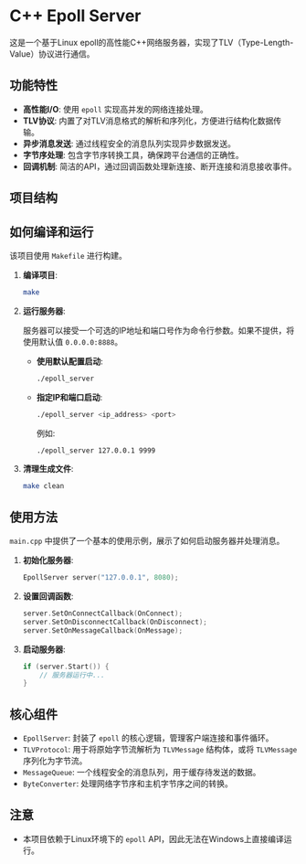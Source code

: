 # C++ Epoll Server

这是一个基于Linux epoll的高性能C++网络服务器，实现了TLV（Type-Length-Value）协议进行通信。

## 功能特性

- **高性能I/O**: 使用 `epoll` 实现高并发的网络连接处理。
- **TLV协议**: 内置了对TLV消息格式的解析和序列化，方便进行结构化数据传输。
- **异步消息发送**: 通过线程安全的消息队列实现异步数据发送。
- **字节序处理**: 包含字节序转换工具，确保跨平台通信的正确性。
- **回调机制**: 简洁的API，通过回调函数处理新连接、断开连接和消息接收事件。

## 项目结构

## 如何编译和运行

该项目使用 `Makefile` 进行构建。

1. **编译项目**:

   ```sh
   make
   ```

2. **运行服务器**:

   服务器可以接受一个可选的IP地址和端口号作为命令行参数。如果不提供，将使用默认值 `0.0.0.0:8888`。

   - **使用默认配置启动**:

     ```sh
     ./epoll_server
     ```

   - **指定IP和端口启动**:

     ```sh
     ./epoll_server <ip_address> <port>
     ```

     例如:

     ```sh
     ./epoll_server 127.0.0.1 9999
     ```

3. **清理生成文件**:

   ```sh
   make clean
   ```

## 使用方法

`main.cpp` 中提供了一个基本的使用示例，展示了如何启动服务器并处理消息。

1. **初始化服务器**:

   ```cpp
   EpollServer server("127.0.0.1", 8080);
   ```

2. **设置回调函数**:

   ```cpp
   server.SetOnConnectCallback(OnConnect);
   server.SetOnDisconnectCallback(OnDisconnect);
   server.SetOnMessageCallback(OnMessage);
   ```

3. **启动服务器**:

   ```cpp
   if (server.Start()) {
       // 服务器运行中...
   }
   ```

## 核心组件

- `EpollServer`: 封装了 `epoll` 的核心逻辑，管理客户端连接和事件循环。
- `TLVProtocol`: 用于将原始字节流解析为 `TLVMessage` 结构体，或将 `TLVMessage` 序列化为字节流。
- `MessageQueue`: 一个线程安全的消息队列，用于缓存待发送的数据。
- `ByteConverter`: 处理网络字节序和主机字节序之间的转换。

## 注意

- 本项目依赖于Linux环境下的 `epoll` API，因此无法在Windows上直接编译运行。
